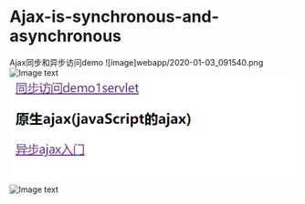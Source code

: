 # Ajax-is-synchronous-and-asynchronous
Ajax同步和异步访问demo
![image]webapp/2020-01-03_091540.png
![Image text](2019-12-30_212137.png)
![Image text](WEB/2020-01-03_091540.png)
![Image text](src/main/webapp/images/banner_3.jpg)
